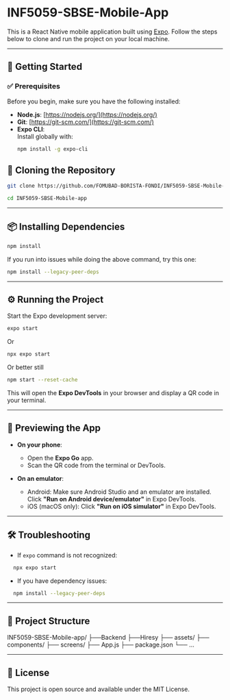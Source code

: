 # INF5059-SBSE-Mobile-App

This is a React Native mobile application built using [Expo](https://expo.dev/). Follow the steps below to clone and run the project on your local machine.

---

## 🚀 Getting Started

### ✅ Prerequisites

Before you begin, make sure you have the following installed:

- **Node.js**: [https://nodejs.org/](https://nodejs.org/)
- **Git**: [https://git-scm.com/](https://git-scm.com/)
- **Expo CLI**:  
  Install globally with:
  ```bash
  npm install -g expo-cli
  ```

## 🧠 Cloning the Repository
```bash
git clone https://github.com/FOMUBAD-BORISTA-FONDI/INF5059-SBSE-Mobile-app.git
```
```bash
cd INF5059-SBSE-Mobile-app
```

---

## 📦 Installing Dependencies
```bash
npm install
```

If you run into issues while doing the above command, try this one:

```bash
npm install --legacy-peer-deps
```

---

## ⚙️ Running the Project

Start the Expo development server:

```bash
expo start
```
Or
```bash
npx expo start
```

Or better still

```bash
npm start --reset-cache
```

This will open the **Expo DevTools** in your browser and display a QR code in your terminal.

---

## 📱 Previewing the App

- **On your phone**:
  - Open the **Expo Go** app.
  - Scan the QR code from the terminal or DevTools.

- **On an emulator**:
  - Android: Make sure Android Studio and an emulator are installed. Click **"Run on Android device/emulator"** in Expo DevTools.
  - iOS (macOS only): Click **"Run on iOS simulator"** in Expo DevTools.

---

## 🛠 Troubleshooting

- If `expo` command is not recognized:  
```bash
  npx expo start
```

- If you have dependency issues:  
```bash
  npm install --legacy-peer-deps
```

---

## 📂 Project Structure

INF5059-SBSE-Mobile-app/
├──Backend
├──Hiresy
    ├── assets/
    ├── components/
    ├── screens/
    ├── App.js
    ├── package.json
    └── ...

---

## 📄 License

This project is open source and available under the MIT License.

